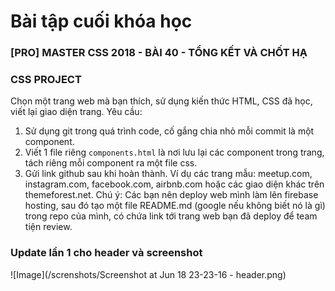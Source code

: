 # Bài tập cuối khóa học 
### [PRO] MASTER CSS 2018 - BÀI 40 - TỔNG KẾT VÀ CHỐT HẠ

### CSS PROJECT
Chọn một trang web mà bạn thích, sử dụng kiến thức HTML, CSS đã học, viết lại giao diện trang. 
Yêu cầu: 
1. Sử dụng git trong quá trình code, cố gắng chia nhỏ mỗi commit là một component. 
2. Viết 1 file riêng `components.html` là nơi lưu lại các component trong trang, tách riêng mỗi component ra một file css. 
3. Gửi link github sau khi hoàn thành. 
Ví dụ các trang mẫu: meetup.com, instagram.com, facebook.com, airbnb.com hoặc các giao diện khác trên themeforest.net. Chú ý: Các bạn nên deploy web mình làm lên firebase hosting, sau đó tạo một file README.md (google nếu không biết nó là gì) trong repo của mình, có chứa link tới trang web bạn đã deploy để team tiện review.

### Update lần 1 cho header và screenshot
![Image](/screnshots/Screenshot at Jun 18 23-23-16 - header.png)
